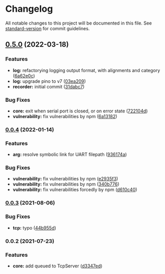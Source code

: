 # Changelog

All notable changes to this project will be documented in this file. See [standard-version](https://github.com/conventional-changelog/standard-version) for commit guidelines.

## [0.5.0](https://gitea.t2t.io/arron/vena/compare/v0.0.4...v0.5.0) (2022-03-18)


### Features

* **log:** refactorying logging output format, with alignments and category ([6a62e0c](https://gitea.t2t.io/arron/vena/commit/6a62e0c57ca068ca6d226ef44673fd8845d1c49d))
* **log:** upgrade pino to v7 ([03ea209](https://gitea.t2t.io/arron/vena/commit/03ea2092ea27af4adb80606f6b242b745ec3ad19))
* **recorder:** initial commit ([31dabc7](https://gitea.t2t.io/arron/vena/commit/31dabc749445b1c21f46592912ff4e7725e190a2))


### Bug Fixes

* **core:** exit when serial port is closed, or on error state ([722104d](https://gitea.t2t.io/arron/vena/commit/722104d27d5a8cebfc35783ddb3a9bde22c7f87d))
* **vulnerability:** fix vulnerabilities by npm ([6a13182](https://gitea.t2t.io/arron/vena/commit/6a1318278f025fe345cf4adbbaf1dcd281535687))

### [0.0.4](https://github.com/yagamy4680/serial-tcp-proxy/compare/v0.0.3...v0.0.4) (2022-01-14)


### Features

* **arg:** resolve symbolic link for UART filepath ([936174a](https://github.com/yagamy4680/serial-tcp-proxy/commit/936174ab86dc48a2d68b223f4b4fa7e7690318e2))


### Bug Fixes

* **vulnerability:** fix vulnerabilities by npm ([e2935f3](https://github.com/yagamy4680/serial-tcp-proxy/commit/e2935f3a0478957c08f7ee49b10694e0df959236))
* **vulnerability:** fix vulnerabilities by npm ([340b776](https://github.com/yagamy4680/serial-tcp-proxy/commit/340b776093a927a78cbfa7c4d8116cb056fd42e8))
* **vulnerability:** fix vulnerabilities forcedly by npm ([d610c40](https://github.com/yagamy4680/serial-tcp-proxy/commit/d610c4066a9f9ab44e07ef4d7d5a7f17d26d8d6d))

### [0.0.3](https://github.com/lmtec/tsp4-fw-tests/compare/v0.0.2...v0.0.3) (2021-08-06)


### Bug Fixes

* **tcp:** typo ([44b955d](https://github.com/lmtec/tsp4-fw-tests/commit/44b955dda3b113f12abc73237bbf5e0e9ebe6f29))

### 0.0.2 (2021-07-23)


### Features

* **core:** add queued to TcpServer ([d3347ed](https://github.com/lmtec/tsp4-fw-tests/commit/d3347ed3663b2e000d49fba97530f7104472f28a))
